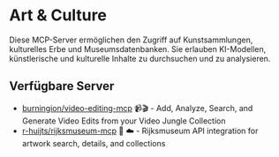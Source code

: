 # Art & Culture

Diese MCP-Server ermöglichen den Zugriff auf Kunstsammlungen, kulturelles Erbe und Museumsdatenbanken. Sie erlauben KI-Modellen, künstlerische und kulturelle Inhalte zu durchsuchen und zu analysieren.

## Verfügbare Server

- [burningion/video-editing-mcp](https://github.com/burningion/video-editing-mcp) 📹🎬 - Add, Analyze, Search, and Generate Video Edits from your Video Jungle Collection
- [r-huijts/rijksmuseum-mcp](https://github.com/r-huijts/rijksmuseum-mcp) 📇 ☁️ - Rijksmuseum API integration for artwork search, details, and collections 